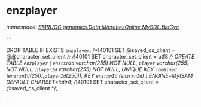 ﻿# enzplayer
_namespace: [SMRUCC.genomics.Data.MicrobesOnline.MySQL.BioCyc](./index.md)_

--
 
 DROP TABLE IF EXISTS `enzplayer`;
 /*!40101 SET @saved_cs_client = @@character_set_client */;
 /*!40101 SET character_set_client = utf8 */;
 CREATE TABLE `enzplayer` (
 `enzrxnId` varchar(255) NOT NULL,
 `player` varchar(255) NOT NULL,
 `playerId` varchar(255) NOT NULL,
 UNIQUE KEY `combined` (`enzrxnId`(250),`playerId`(250)),
 KEY `enzrxnId` (`enzrxnId`)
 ) ENGINE=MyISAM DEFAULT CHARSET=latin1;
 /*!40101 SET character_set_client = @saved_cs_client */;
 
 --




